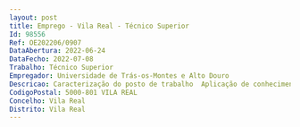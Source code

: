 ```yaml
--- 
layout: post
title: Emprego - Vila Real - Técnico Superior
Id: 98556
Ref: OE202206/0907
DataAbertura: 2022-06-24
DataFecho: 2022-07-08
Trabalho: Técnico Superior
Empregador: Universidade de Trás-os-Montes e Alto Douro
Descricao: Caracterização do posto de trabalho  Aplicação de conhecimentos teóricos e práticos no domínio da enfermagem de animais de companhia. Acompanhamento de atos anestésicos em animais de companhia, bem como formação de estudantes, em contexto de trabalho, e trabalhar em conformidade com as normas e procedimentos de segurança, higiene e saúde e executar tarefas pertinentes à área de atuação, incluindo a interação com o público, utilizando se de equipamentos e programas de informática. Gestão de internamento de animais de companhia, com prestação de cuidados de enfermagem e manutenção da higiene e alimentação dos animais internados.
CodigoPostal: 5000-801 VILA REAL
Concelho: Vila Real
Distrito: Vila Real
--- 
```

